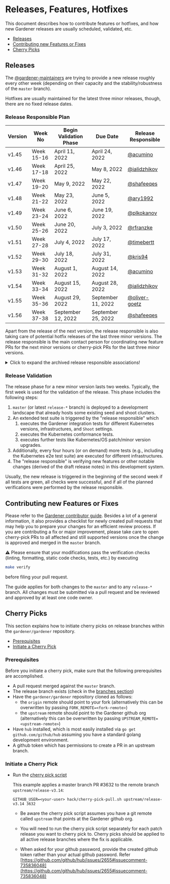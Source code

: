 # Releases, Features, Hotfixes

This document describes how to contribute features or hotfixes, and how new Gardener releases are usually scheduled, validated, etc.

- [Releases](#releases)
- [Contributing new Features or Fixes](#contributing-new-features-or-fixes)
- [Cherry Picks](#cherry-picks)

## Releases

The [@gardener-maintainers](https://github.com/orgs/gardener/teams/gardener-maintainers) are trying to provide a new release roughly every other week (depending on their capacity and the stability/robustness of the `master` branch).

Hotfixes are usually maintained for the latest three minor releases, though, there are no fixed release dates.

### Release Responsible Plan

Version | Week No     | Begin Validation Phase | Due Date           | Release Responsible                              |
------- | ----------- | ---------------------- | -------------------| ------------------------------------------------ |
v1.45   | Week 15-16  | April 11, 2022         | April 24, 2022     | [@acumino](https://github.com/acumino)           |
v1.46   | Week 17-18  | April 25, 2022         | May 8, 2022        | [@ialidzhikov](https://github.com/ialidzhikov)   |
v1.47   | Week 19-20  | May 9, 2022            | May 22, 2022       | [@shafeeqes](https://github.com/shafeeqes)       |
v1.48   | Week 21-22  | May 23, 2022           | June 5, 2022       | [@ary1992](https://github.com/ary1992)           |
v1.49   | Week 23-24  | June 6, 2022           | June 19, 2022      | [@plkokanov](https://github.com/plkokanov)       |
v1.50   | Week 25-26  | June 20, 2022          | July 3, 2022       | [@rfranzke](https://github.com/rfranzke)         |
v1.51   | Week 27-28  | July 4, 2022           | July 17, 2022      | [@timebertt](https://github.com/timebertt)       |
v1.52   | Week 29-30  | July 18, 2022          | July 31, 2022      | [@kris94](https://github.com/kris94)             |
v1.53   | Week 31-32  | August 1, 2022         | August 14, 2022    | [@acumino](https://github.com/acumino)           |
v1.54   | Week 33-34  | August 15, 2022        | August 28, 2022    | [@ialidzhikov](https://github.com/ialidzhikov)   |
v1.55   | Week 35-36  | August 29, 2022        | September 11, 2022 | [@oliver-goetz](https://github.com/oliver-goetz) |
v1.56   | Week 37-38  | September 12, 2022     | September 25, 2022 | [@shafeeqes](https://github.com/shafeeqes)       |

Apart from the release of the next version, the release responsible is also taking care of potential hotfix releases of the last three minor versions.
The release responsible is the main contact person for coordinating new feature PRs for the next minor versions or cherry-pick PRs for the last three minor versions.

<details>
  <summary>Click to expand the archived release responsible associations!</summary>

  Version | Week No     | Begin Validation Phase | Due Date           | Release Responsible                                |
  ------- | ----------- | ---------------------- | -------------------| -------------------------------------------------- |
  v1.17   | Week 07-08  | February 15, 2021      | February 28, 2021  | [@rfranzke](https://github.com/rfranzke)           |
  v1.18   | Week 09-10  | March 1, 2021          | March 14, 2021     | [@danielfoehrKn](https://github.com/danielfoehrKn) |
  v1.19   | Week 11-12  | March 15, 2021         | March 28, 2021     | [@timebertt](https://github.com/timebertt)         |
  v1.20   | Week 13-14  | March 29, 2021         | April 11, 2021     | [@vpnachev](https://github.com/vpnachev)           |
  v1.21   | Week 15-16  | April 12, 2021         | April 25, 2021     | [@timuthy](https://github.com/timuthy)             |
  v1.22   | Week 17-18  | April 26, 2021         | May 9, 2021        | [@BeckerMax](https://github.com/BeckerMax)         |
  v1.23   | Week 19-20  | May 10, 2021           | May 23, 2021       | [@ialidzhikov](https://github.com/ialidzhikov)     |
  v1.24   | Week 21-22  | May 24, 2021           | June 5, 2021       | [@stoyanr](https://github.com/stoyanr)             |
  v1.25   | Week 23-24  | June 7, 2021           | June 20, 2021      | [@rfranzke](https://github.com/rfranzke)           |
  v1.26   | Week 25-26  | June 21, 2021          | July 4, 2021       | [@danielfoehrKn](https://github.com/danielfoehrKn) |
  v1.27   | Week 27-28  | July 5, 2021           | July 18, 2021      | [@timebertt](https://github.com/timebertt)         |
  v1.28   | Week 29-30  | July 19, 2021          | August 1, 2021     | [@ialidzhikov](https://github.com/ialidzhikov)     |
  v1.29   | Week 31-32  | August 2, 2021         | August 15, 2021    | [@timuthy](https://github.com/timuthy)             |
  v1.30   | Week 33-34  | August 16, 2021        | August 29, 2021    | [@BeckerMax](https://github.com/BeckerMax)         |
  v1.31   | Week 35-36  | August 30, 2021        | September 12, 2021 | [@stoyanr](https://github.com/stoyanr)             |
  v1.32   | Week 37-38  | September 13, 2021     | September 26, 2021 | [@vpnachev](https://github.com/vpnachev)           |
  v1.33   | Week 39-40  | September 27, 2021     | October 10, 2021   | [@voelzmo](https://github.com/voelzmo)             |
  v1.34   | Week 41-42  | October 11, 2021       | October 24, 2021   | [@plkokanov](https://github.com/plkokanov)         |
  v1.35   | Week 43-44  | October 25, 2021       | November 7, 2021   | [@kris94](https://github.com/kris94)               |
  v1.36   | Week 45-46  | November 8, 2021       | November 21, 2021  | [@timebertt](https://github.com/timebertt)         |
  v1.37   | Week 47-48  | November 22, 2021      | December 5, 2021   | [@danielfoehrKn](https://github.com/danielfoehrKn) |
  v1.38   | Week 49-50  | December 6, 2021       | December 19, 2021  | [@rfranzke](https://github.com/rfranzke)           |
  v1.39   | Week 01-04  | January 3, 2022        | January 30, 2022   | [@ialidzhikov](https://github.com/ialidzhikov), [@timuthy](https://github.com/timuthy) |
  v1.40   | Week 05-06  | January 31, 2022       | February 13, 2022  | [@BeckerMax](https://github.com/BeckerMax)         |
  v1.41   | Week 07-08  | February 14, 2022      | February 27, 2022  | [@plkokanov](https://github.com/plkokanov)         |
  v1.42   | Week 09-10  | February 28, 2022      | March 13, 2022     | [@kris94](https://github.com/kris94)               |
  v1.43   | Week 11-12  | March 14, 2022         | March 27, 2022     | [@rfranzke](https://github.com/rfranzke)           |
  v1.44   | Week 13-14  | March 28, 2022         | April 10, 2022     | [@timebertt](https://github.com/timebertt)         |
</details>

### Release Validation

The release phase for a new minor version lasts two weeks.
Typically, the first week is used for the validation of the release.
This phase includes the following steps:

1. `master` (or latest `release-*` branch) is deployed to a development landscape that already hosts some existing seed and shoot clusters.
1. An extended test suite is triggered by the "release responsible" which
   1. executes the Gardener integration tests for different Kubernetes versions, infrastructures, and `Shoot` settings.
   1. executes the Kubernetes conformance tests.
   1. executes further tests like Kubernetes/OS patch/minor version upgrades.
1. Additionally, every four hours (or on demand) more tests (e.g., including the Kubernetes e2e test suite) are executed for different infrastructures.
1. The "release responsible" is verifying new features or other notable changes (derived of the draft release notes) in this development system.

Usually, the new release is triggered in the beginning of the second week if all tests are green, all checks were successful, and if all of the planned verifications were performed by the release responsible.

## Contributing new Features or Fixes

Please refer to the [Gardener contributor guide](https://gardener.cloud/docs/contribute/).
Besides a lot of a general information, it also provides a checklist for newly created pull requests that may help you to prepare your changes for an efficient review process.
If you are contributing a fix or major improvement, please take care to open cherry-pick PRs to all affected and still supported versions once the change is approved and merged in the `master` branch.

:warning: Please ensure that your modifications pass the verification checks (linting, formatting, static code checks, tests, etc.) by executing

```bash
make verify
```

before filing your pull request.

The guide applies for both changes to the `master` and to any `release-*` branch.
All changes must be submitted via a pull request and be reviewed and approved by at least one code owner.

## Cherry Picks

This section explains how to initiate cherry picks on release branches within the `gardener/gardener` repository.

- [Prerequisites](#prerequisites)
- [Initiate a Cherry Pick](#initiate-a-cherry-pick)

### Prerequisites

Before you initiate a cherry pick, make sure that the following prerequisites are accomplished.

- A pull request merged against the `master` branch.
- The release branch exists (check in the [branches section](https://github.com/gardener/gardener/branches))
- Have the `gardener/gardener` repository cloned as follows:
  - the `origin` remote should point to your fork (alternatively this can be overwritten by passing `FORK_REMOTE=<fork-remote>`)
  - the `upstream` remote should point to the Gardener github org (alternatively this can be overwritten by passing `UPSTREAM_REMOTE=<upstream-remote>`)
- Have `hub` installed, which is most easily installed via
  `go get github.com/github/hub` assuming you have a standard golang
  development environment.
- A github token which has permissions to create a PR in an upstream branch.

### Initiate a Cherry Pick

- Run the [cherry pick script][cherry-pick-script]

  This example applies a master branch PR #3632 to the remote branch
  `upstream/release-v3.14`:

  ```shell
  GITHUB_USER=<your-user> hack/cherry-pick-pull.sh upstream/release-v3.14 3632
  ```

  - Be aware the cherry pick script assumes you have a git remote called
    `upstream` that points at the Gardener github org.

  - You will need to run the cherry pick script separately for each patch
    release you want to cherry pick to. Cherry picks should be applied to all
    active release branches where the fix is applicable.

  - When asked for your github password, provide the created github token
    rather than your actual github password.
    Refer [https://github.com/github/hub/issues/2655#issuecomment-735836048](https://github.com/github/hub/issues/2655#issuecomment-735836048)

[cherry-pick-script]: https://github.com/gardener/gardener/blob/master/hack/cherry-pick-pull.sh
